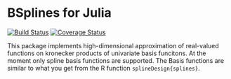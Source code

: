 


# BSplines for Julia

[![Build Status](https://travis-ci.org/floswald/BSplines.jl.png?branch=master)](https://travis-ci.org/floswald/BSplines.jl) [![Coverage Status](https://coveralls.io/repos/floswald/BSplines.jl/badge.png)](https://coveralls.io/r/floswald/BSplines.jl)


This package implements high-dimensional approximation of real-valued functions on kronecker products of univariate basis funcitons. At the moment only spline basis functions are supported. The Basis functions are similar to what you get from the R function `splineDesign{splines}`. 

